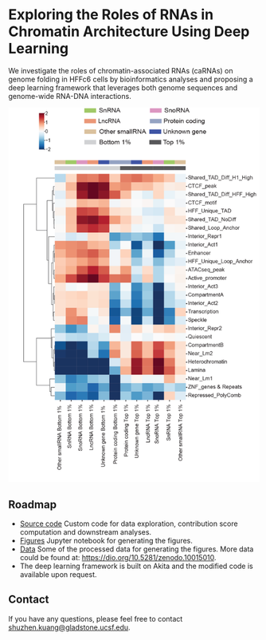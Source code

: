 # Exploring the Roles of RNAs in Chromatin Architecture Using Deep Learning
We investigate the roles of chromatin-associated RNAs (caRNAs) on genome folding in HFFc6 cells by bioinformatics analyses and proposing a deep learning framework that leverages both genome sequences and genome-wide RNA-DNA interactions. 

![plot](Image/Figure5B.png)

## Roadmap
- [Source code](/Code) Custom code for data exploration, contribution score computation and downstream analyses.
- [Figures](/Code/CaRNAs_in_Chromatin_Architecture_Figures.ipynb) Jupyter notebook for generating the figures.
- [Data](/Data) Some of the processed data for generating the figures. More data could be found at: https://dio.org/10.5281/zenodo.10015010.
- The deep learning framework is built on Akita and the modified code is available upon request.

## Contact
If you have any questions, please feel free to contact shuzhen.kuang@gladstone.ucsf.edu.


